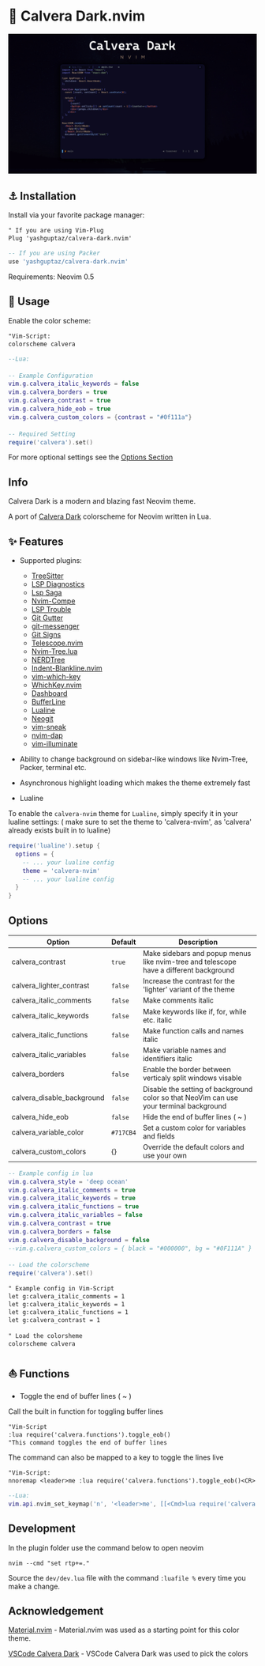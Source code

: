 # 🌌 Calvera Dark.nvim

![Calvera Dark](./media/Calvera_Dark_Home.jpg)
## ⚓ Installation

Install via your favorite package manager:
```vim
" If you are using Vim-Plug
Plug 'yashguptaz/calvera-dark.nvim'
```

```lua
-- If you are using Packer
use 'yashguptaz/calvera-dark.nvim'
```

Requirements: Neovim 0.5

## 🌌 Usage

Enable the color scheme:
```vim
"Vim-Script:
colorscheme calvera
```

```lua
--Lua:

-- Example Configuration
vim.g.calvera_italic_keywords = false
vim.g.calvera_borders = true
vim.g.calvera_contrast = true
vim.g.calvera_hide_eob = true
vim.g.calvera_custom_colors = {contrast = "#0f111a"}

-- Required Setting
require('calvera').set()
```

For more optional settings see the [Options Section](#options)

## Info

Calvera Dark is a modern and blazing fast Neovim theme.

A port of [Calvera Dark](https://github.com/saurabhdaware/vscode-calvera-dark) colorscheme for Neovim written in Lua.

## ✨ Features
+ Supported plugins:
    + [TreeSitter](https://github.com/nvim-treesitter/nvim-treesitter)
    + [LSP Diagnostics](https://neovim.io/doc/user/lsp.html)
    + [Lsp Saga](https://github.com/glepnir/lspsaga.nvim)
    + [Nvim-Compe](https://github.com/hrsh7th/nvim-compe)
    + [LSP Trouble](https://github.com/folke/lsp-trouble.nvim)
    + [Git Gutter](https://github.com/airblade/vim-gitgutter)
    + [git-messenger](https://github.com/rhysd/git-messenger.vim)
    + [Git Signs](https://github.com/lewis6991/gitsigns.nvim)
    + [Telescope.nvim](https://github.com/nvim-telescope/telescope.nvim)
    + [Nvim-Tree.lua](https://github.com/kyazdani42/nvim-tree.lua)
    + [NERDTree](https://github.com/preservim/nerdtree)
    + [Indent-Blankline.nvim](https://github.com/lukas-reineke/indent-blankline.nvim)
    + [vim-which-key](https://github.com/liuchengxu/vim-which-key)
    + [WhichKey.nvim](https://github.com/folke/which-key.nvim)
    + [Dashboard](https://github.com/glepnir/dashboard-nvim)
    + [BufferLine](https://github.com/akinsho/nvim-bufferline.lua)
    + [Lualine](https://github.com/hoob3rt/lualine.nvim)
    + [Neogit](https://github.com/TimUntersberger/neogit)
    + [vim-sneak](https://github.com/justinmk/vim-sneak)
    + [nvim-dap](https://github.com/mfussenegger/nvim-dap)
    + [vim-illuminate](https://github.com/RRethy/vim-illuminate)

+ Ability to change background on sidebar-like windows like Nvim-Tree, Packer, terminal etc.

+ Asynchronous highlight loading which makes the theme extremely fast

+ Lualine

To enable the `calvera-nvim` theme for `Lualine`, simply specify it in your lualine settings:
( make sure to set the theme to 'calvera-nvim', as 'calvera' already exists built in to lualine)

```lua
require('lualine').setup {
  options = {
    -- ... your lualine config
    theme = 'calvera-nvim'
    -- ... your lualine config
  }
}
```

## Options

| Option                              | Default     | Description                                                                                      |
| ----------------------------------- | ----------- | ------------------------------------------------------------------------------------------------ |
| calvera_contrast                    | `true`      | Make sidebars and popup menus like nvim-tree and telescope have a different background           |
| calvera_lighter_contrast            | `false`     | Increase the contrast for the 'lighter' variant of the theme                                     |
| calvera_italic_comments             | `false`     | Make comments italic                                                                             |
| calvera_italic_keywords             | `false`     | Make keywords like if, for, while etc. italic                                                    |
| calvera_italic_functions            | `false`     | Make function calls and names italic                                                             |
| calvera_italic_variables            | `false`     | Make variable names and identifiers italic                                                       |
| calvera_borders                     | `false`     | Enable the border between verticaly split windows visable                                        |
| calvera_disable_background          | `false`     | Disable the setting of background color so that NeoVim can use your terminal background          |
| calvera_hide_eob                    | `false`     | Hide the end of buffer lines ( ~ )                                                               |
| calvera_variable_color              | `#717CB4`   | Set a custom color for variables and fields                                                      |
| calvera_custom_colors               |    {}       | Override the default colors and use your own                                                     |



```lua
-- Example config in lua
vim.g.calvera_style = 'deep ocean'
vim.g.calvera_italic_comments = true
vim.g.calvera_italic_keywords = true
vim.g.calvera_italic_functions = true
vim.g.calvera_italic_variables = false
vim.g.calvera_contrast = true
vim.g.calvera_borders = false
vim.g.calvera_disable_background = false
--vim.g.calvera_custom_colors = { black = "#000000", bg = "#0F111A" }

-- Load the colorscheme
require('calvera').set()
```



```vim
" Example config in Vim-Script
let g:calvera_italic_comments = 1
let g:calvera_italic_keywords = 1
let g:calvera_italic_functions = 1
let g:calvera_contrast = 1

" Load the colorsheme
colorscheme calvera
```

## ⛵ Functions

+ Toggle the end of buffer lines ( ~ )


Call the built in function for toggling buffer lines

```vim
"Vim-Script
:lua require('calvera.functions').toggle_eob()
"This command toggles the end of buffer lines
```


The command can also be mapped to a key to toggle the lines live
```vim
"Vim-Script:
nnoremap <leader>me :lua require('calvera.functions').toggle_eob()<CR>
```



```lua
--Lua:
vim.api.nvim_set_keymap('n', '<leader>me', [[<Cmd>lua require('calvera.functions').toggle_eob()<CR>]], { noremap = true, silent = true })
```

## Development

In the plugin folder use the command below to open neovim

```
nvim --cmd "set rtp+=."
```

Source the `dev/dev.lua` file with the command `:luafile %` every time you make a change. 

## Acknowledgement

[Material.nvim](https://github.com/marko-cerovac/material.nvim) - Material.nvim was used as a starting point for this color theme.

[VSCode Calvera Dark](https://github.com/saurabhdaware/vscode-calvera-dark) - VSCode Calvera Dark was used to pick the colors

